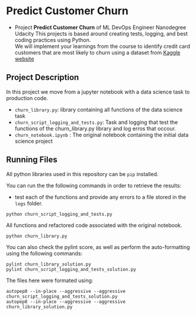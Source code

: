 # Predict Customer Churn

- Project **Predict Customer Churn** of ML DevOps Engineer Nanodegree Udacity
This projects is based around creating tests, logging, and best coding practices using Python.  
We will implement your learnings from the course to identify credit card customers that are most likely to churn using a dataset from [Kaggle website](https://www.kaggle.com/sakshigoyal7/credit-card-customers/code) 

## Project Description
In this project we move from a jupyter notebook with a data science task to production code. 

* `churn_library.py`: library containing all functions of the data science task
* `churn_script_logging_and_tests.py`: Task and logging that test the functions of the churn_library.py library and log erros that occour.
* `churn_notebook.ipynb` : The original notebook containing the initial data science project


## Running Files
All python libraries used in this repository can be `pip` installed. 

You can run the the following commands in order to retrieve the results:

* test each of the functions and provide any errors to a file stored in the `logs` folder.

```
python churn_script_logging_and_tests.py
```
All functions and refactored code associated with the original notebook.
```
python churn_library.py
```

You can also check the pylint score, as well as perform the auto-formatting using the following commands:

```
pylint churn_library_solution.py
pylint churn_script_logging_and_tests_solution.py
```

The files here were formated using:
```
autopep8 --in-place --aggressive --aggressive churn_script_logging_and_tests_solution.py
autopep8 --in-place --aggressive --aggressive churn_library_solution.py



